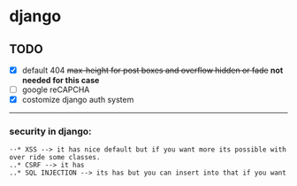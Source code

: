# django

## TODO
- [x] default 404
~~max-height for post boxes and overflow hidden or fade~~ **not needed for this case**
- [ ] google reCAPCHA
- [x] costomize django auth system

---

### security in django:
    ⋅⋅* XSS --> it has nice default but if you want more its possible with over ride some classes.
    ..* CSRF --> it has
    ..* SQL INJECTION --> its has but you can insert into that if you want
